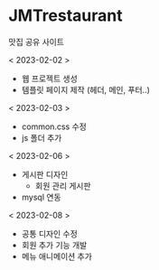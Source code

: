 # JMTrestaurant
맛집 공유 사이트

< 2023-02-02 >

- 웹 프로젝트 생성
- 템플릿 페이지 제작 (헤더, 메인, 푸터..)

< 2023-02-03 >

- common.css 수정
- js 폴더 추가

< 2023-02-06 >

- 게시판 디자인
	- 회원 관리 게시판
- mysql 연동

< 2023-02-08 >

- 공통 디자인 수정
- 회원 추가 기능 개발
- 메뉴 애니메이션 추가